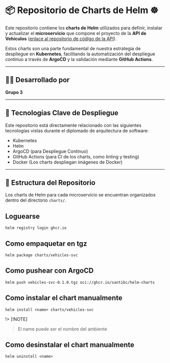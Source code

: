 # 📦 Repositorio de Charts de Helm ☸️

Este repositorio contiene los **charts de Helm** utilizados para definir, instalar y actualizar el **microservicio** que compone el proyecto de la **API de Vehículos** ([enlace al repositorio de código de la API](https://github.com/elcompidev/kubernetes-diplomado-arq-2025)).

Estos charts son una parte fundamental de nuestra estrategia de despliegue en **Kubernetes**, facilitando la automatización del despliegue continuo a través de **ArgoCD** y la validación mediante **GitHub Actions**.

---

## 🧑‍💻 Desarrollado por

**Grupo 3**

---

## 🚀 Tecnologías Clave de Despliegue

Este repositorio está directamente relacionado con las siguientes tecnologías vistas durante el diplomado de arquitectura de software:

- Kubernetes
- Helm
- ArgoCD (para Despliegue Continuo)
- GitHub Actions (para CI de los charts, como linting y testing)
- Docker (Los charts despliegan imágenes de Docker)

---

## 📂 Estructura del Repositorio

Los charts de Helm para cada microservicio se encuentran organizados dentro del directorio `charts/`.

## Loguearse

`helm registry login ghcr.io`

## Como empaquetar en tgz

`helm package charts/vehicles-svc`

## Como pushear con ArgoCD

`helm push vehicles-svc-0.1.0.tgz oci://ghcr.io/santibc/helm-charts`

## Como instalar el chart manualmente

`helm install <name> charts/vehicles-svc`

!> [!NOTE]

> El name puede ser el nombre del ambiente

## Como desinstalar el chart manualmente

`helm uninstall <name>`
